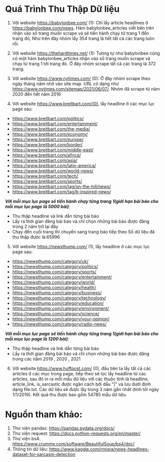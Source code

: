 # Quá Trình Thu Thập Dữ liệu 
1. Với website https://babylonbee.com/ (1): Chỉ lấy article headlines ở https://babylonbee.com/news. Hàm babylonbee_articles viết bên trên nhận vào số trang muốn scrape và sẽ tiến hành chạy từ trang 1 đến trang đó, Như trên đây nhóm lấy 354 trang là hết tất cả các trang luôn rồi.
2. Với website https://thehardtimes.net/ (1): Tương tự như babylonbee cũng có một hàm babylonbee_articles nhận vào số trang muốn scrape và chạy từ trang 1 tới trang đó. Ở đây nhóm scrape tất cả các trang là 372 trang.
3. Với website https://www.nytimes.com/ (0): Ở đây nhóm scrape theo ngày tháng năm nhờ vào site map. URL có dạng như https://www.nytimes.com/sitemap/2021/06/07/. Nhóm đã scrape từ năm 2020 đến hết năm 2016

4. Với website https://www.breitbart.com/(0), lấy headline ở các mục lục page sau:
- https://www.breitbart.com/politics/
- https://www.breitbart.com/entertainment/
- https://www.breitbart.com/the-media/
- https://www.breitbart.com/economy/
- https://www.breitbart.com/europe/
- https://www.breitbart.com/border/
- https://www.breitbart.com/middle-east/
- https://www.breitbart.com/africa/
- https://www.breitbart.com/asia/
- https://www.breitbart.com/latin-america/
- https://www.breitbart.com/world-news/
- https://www.breitbart.com/tech/
- https://www.breitbart.com/sports/
- https://www.breitbart.com/tag/on-the-hill/news/
- https://www.breitbart.com/tag/b-inspired-news/
  
***Với mỗi mục lục page sẽ tiến hành chạy từng trang 1(giới hạn bài báo cho mỗi mục lục page là 5000 bài)***:
*   Thu thập headline và link dẫn từng bài báo
*   Lấy ra thời gian đăng bài báo và chỉ chọn những bài báo được đăng trong 2 năm trở lại đây
* Chạy đến cuối trang thì chuyển sang trang báo tiếp theo
Số dữ liệu đã thu thập được là:65996
5. Với website https://newsthump.com/ (1), lấy headline ở các mục lục page sau:
- https://newsthump.com/category/uk/
- https://newsthump.com/category/politics/
- https://newsthump.com/category/sports/
- https://newsthump.com/category/entertainment/
- https://newsthump.com/category/world/
- https://newsthump.com/category/health/
- https://newsthump.com/category/business/
- https://newsthump.com/category/technology/
- https://newsthump.com/category/education/
- https://newsthump.com/category/environment/
- https://newsthump.com/category/science/
- https://newsthump.com/category/your-opinion/
- https://newsthump.com/category/radio-news/

***Với mỗi mục lục page sẽ tiến hành chạy từng trang 1(giới hạn bài báo cho mỗi mục lục page là 1200 bài)***:
*   Thu thập headline và link dẫn từng bài báo
*   Lấy ra thời gian đăng bài báo và chỉ chọn những bài báo được đăng trong các năm 2019 , 2020 , 2021 
   
6. Với website https://www.huffpost.com/ (0), đầu tiên ta lấy tất cả các articles ở các mục trong page, tiếp theo sẽ lọc lấy headline từ các articles, sau đó in ra mỗi mẫu dữ liệu với các thuộc tính là headline, article_link, is_sarcastic được ngăn cách bởi dấu "|" và lưu dưới định dạng file.txt. Các dữ liệu sẽ được lấy trong 3 năm gần nhất (tính tới ngày 1/1/2019). 
Kết quả thu được bao gồm 54785 mẫu dữ liệu.
# Nguồn tham khảo:
1. Thư viện pandas: https://pandas.pydata.org/docs/
2. Thư viện request: https://docs.python-requests.org/en/master/
3. Thư viện bs4: https://www.crummy.com/software/BeautifulSoup/bs4/doc/
4. Thông tin dữ liệu: https://www.kaggle.com/rmisra/news-headlines-dataset-for-sarcasm-detection
